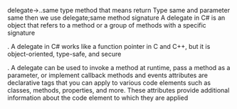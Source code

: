 delegate->..same type method that means return Type same and parameter same then we use delegate;same method signature
A delegate in C# is an object that refers to a method or a group of methods with a specific signature

. A delegate in C# works like a function pointer in C and C++, but it is object-oriented, type-safe, and secure

. A delegate can be used to invoke a method at runtime, pass a method as a parameter, or implement callback methods and events
attributes are declarative tags that you can apply to various code elements such as classes, methods, properties, and more.
These attributes provide additional information about the code element to which they are applied
